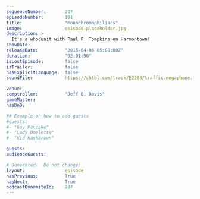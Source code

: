 ```yaml
---
sequenceNumber:       207
episodeNumber:        191
title:                "Monochromophiliacs"
image:                episode-placeholder.jpg
description: >
  It's a whodunit with Paul F. Tompkins on Harmontown!
showDate:             
releaseDate:          "2016-04-06 05:00:00Z"
duration:             "02:01:56"
isLostEpisode:        false
isTrailer:            false
hasExplicitLanguage:  false
soundFile:            https://chtbl.com/track/E2288/traffic.megaphone.fm/STA5103402031.mp3?updated=1560377659

venue:                
comptroller:          "Jeff B. Davis"
gameMaster:           
hasDnD:               

## Example on how to add guests
#guests:
#- "Guy Pancake"
#- "Lady Omelette"
#- "Kid Hashbrown"

guests:
audienceGuests:

# Generated.  Do not change:
layout:               episode
hasPrevious:          True
hasNext:              True
podcastDynamiteId:    207
---
```

